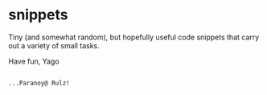 # snippets

Tiny (and somewhat random), but hopefully useful code snippets that carry out a variety of small tasks.

Have fun,
Yago

                                                                              ...Paranoy@ Rulz!
